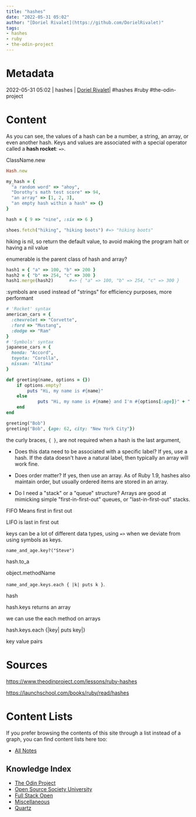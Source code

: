 ```yaml
---
title: "hashes"
date: "2022-05-31 05:02"
author: "[Doriel Rivalet](https://github.com/DorielRivalet)"
tags:
- hashes
- ruby
- the-odin-project
---
```


# Metadata
2022-05-31 05:02  | hashes | [Doriel Rivalet](https://github.com/DorielRivalet)| #hashes #ruby #the-odin-project 

# Content
As you can see, the values of a hash can be a number, a string, an array, or even another hash. Keys and values are associated with a special operator called a **hash rocket**: `=>`.

ClassName.new

```ruby
Hash.new
```

```ruby
my_hash = { 
  "a random word" => "ahoy", 
  "Dorothy's math test score" => 94, 
  "an array" => [1, 2, 3],
  "an empty hash within a hash" => {} 
}
```

```ruby
hash = { 9 => "nine", :six => 6 }
```

```ruby
shoes.fetch("hiking", "hiking boots") #=> "hiking boots"
```

hiking is nil, so return the default value, to avoid making the program halt or having a nil value

enumerable is the parent class of hash and array?

```ruby
hash1 = { "a" => 100, "b" => 200 }
hash2 = { "b" => 254, "c" => 300 }
hash1.merge(hash2)      #=> { "a" => 100, "b" => 254, "c" => 300 }
```

:symbols are used instead of "strings" for efficiency purposes, more performant

```ruby
# 'Rocket' syntax 
american_cars = { 
  :chevrolet => "Corvette", 
  :ford => "Mustang", 
  :dodge => "Ram" 
}
# 'Symbols' syntax
japanese_cars = { 
  honda: "Accord", 
  toyota: "Corolla", 
  nissan: "Altima" 
}
```

```ruby
def greeting(name, options = {}) 
	if options.empty?
		puts "Hi, my name is #{name}" 
	else 
			puts "Hi, my name is #{name} and I'm #{options[:age]}" + " years old and I live in #{options[:city]}."
	end 
end 

greeting("Bob") 
greeting("Bob", {age: 62, city: "New York City"})
```

the curly braces, `{ }`, are not required when a hash is the last argument,

-   Does this data need to be associated with a specific label? If yes, use a hash. If the data doesn't have a natural label, then typically an array will work fine.
    
-   Does order matter? If yes, then use an array. As of Ruby 1.9, hashes also maintain order, but usually ordered items are stored in an array.
    
-   Do I need a "stack" or a "queue" structure? Arrays are good at mimicking simple "first-in-first-out" queues, or "last-in-first-out" stacks.

FIFO Means first in first out

LIFO is last in first out

keys can be a lot of different data types, using `=>` when we deviate from using symbols as keys.

```name_and_age.key?("Steve")```

hash.to_a

object.methodName

`name_and_age.keys.each { |k| puts k }`.

hash

hash.keys returns an array

we can use  the each method on arrays

hash.keys.each {|key| puts key|}

key value pairs



# Sources
https://www.theodinproject.com/lessons/ruby-hashes

https://launchschool.com/books/ruby/read/hashes

# Content Lists
If you prefer browsing the contents of this site through a list instead of a graph, you can find content lists here too:

- [All Notes](notes/)

## Knowledge Index
- [The Odin Project](notes/index-list/the-odin-project.md)
- [Open Source Society University](notes/index-list/open-source-society-university.md)
- [Full Stack Open](notes/index-list/fullstack-open.md)
- [Miscellaneous](notes/index-list/miscellaneous.md)
- [Quartz](notes/index-list/quartz.md)

